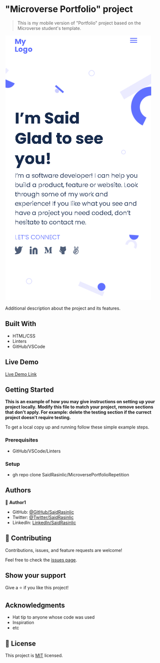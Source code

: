 # "Microverse Portfolio" project

> This is my mobile version of "Portfolio" project based on the Microverse student's template.

![screenshot](./images/portfolio.png)

Additional description about the project and its features.

## Built With

- HTML/CSS
- Linters
- GitHub/VSCode

## Live Demo

[Live Demo Link](https://saidrasinlic.github.io/MicroversePortfolio/)


## Getting Started

**This is an example of how you may give instructions on setting up your project locally.**
**Modify this file to match your project, remove sections that don't apply. For example: delete the testing section if the currect project doesn't require testing.**


To get a local copy up and running follow these simple example steps.

### Prerequisites

- GitHub/VSCode/Linters

### Setup

- gh repo clone SaidRasinlic/MicroversePortfolioRepetition

## Authors

👤 **Author1**

- GitHub: [@GitHub/SaidRasinlic](https://twitter.com/SaidRasinlic)
- Twitter: [@Twitter/SaidRasinlic](https://twitter.com/SaidRasinlic)
- LinkedIn: [LinkedIn/SaidRasinlic](https://www.linkedin.com/in/saidrasinlic)

## 🤝 Contributing

Contributions, issues, and feature requests are welcome!

Feel free to check the [issues page](../../issues/).

## Show your support

Give a ⭐️ if you like this project!

## Acknowledgments

- Hat tip to anyone whose code was used
- Inspiration
- etc

## 📝 License

This project is [MIT](LICENSE) licensed.
